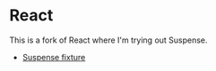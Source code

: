 # React

This is a fork of React where I'm trying out Suspense.

- [Suspense fixture](https://github.com/jamesplease/react/tree/suspense-tests/fixtures/unstable-async/suspense)
